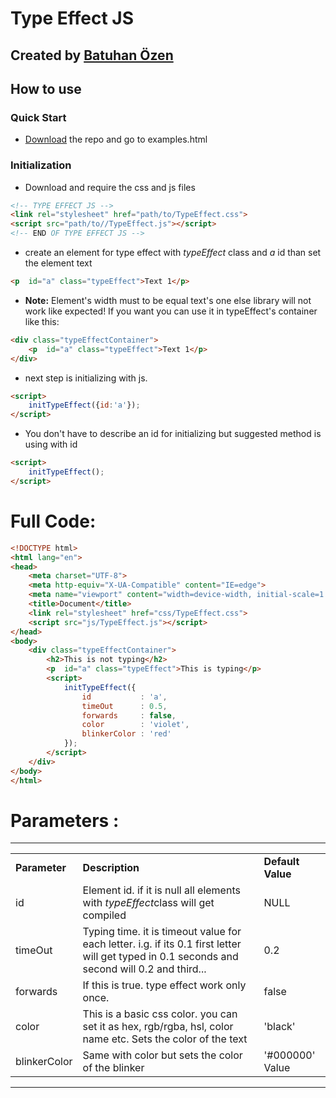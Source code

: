 # Type Effect JS
## Created by [Batuhan Özen](https://batuhanozen.com)
## How to use
### Quick Start
- [Download](https://github.com/bb7hn/TypeEffectJS/archive/refs/heads/main.zip) the repo and go to examples.html
### Initialization
- Download and require the css and js files
```html
<!-- TYPE EFFECT JS -->
<link rel="stylesheet" href="path/to/TypeEffect.css">
<script src="path/to//TypeEffect.js"></script>
<!-- END OF TYPE EFFECT JS -->
```
- create an element for type effect with *typeEffect* class and *a* id than set the element text
```html
<p  id="a" class="typeEffect">Text 1</p>
```
- **Note:** Element's width must to be equal text's one else library will not work like expected! If you want you can use it in typeEffect's container like this:
```html
<div class="typeEffectContainer">
    <p  id="a" class="typeEffect">Text 1</p>
</div>
```  
- next step is initializing with js.
```html
<script>
    initTypeEffect({id:'a'});
</script>
```
- You don't have to describe an id for initializing but suggested method is using with id
```html
<script>
    initTypeEffect();
</script>
```
# Full Code:
```html
<!DOCTYPE html>
<html lang="en">
<head>
    <meta charset="UTF-8">
    <meta http-equiv="X-UA-Compatible" content="IE=edge">
    <meta name="viewport" content="width=device-width, initial-scale=1.0">
    <title>Document</title>
    <link rel="stylesheet" href="css/TypeEffect.css">
    <script src="js/TypeEffect.js"></script>
</head>
<body>
    <div class="typeEffectContainer">
        <h2>This is not typing</h2>
        <p  id="a" class="typeEffect">This is typing</p>
        <script>
            initTypeEffect({
                id           : 'a',
                timeOut      : 0.5,
                forwards     : false,
                color        : 'violet',
                blinkerColor : 'red'
            });
        </script>
    </div>
</body>
</html>
```
# Parameters :

<hr>
<table>
        <tr>
            <td><b>Parameter</b></td>
            <td><b>Description</b></td>
            <td><b>Default Value</b></td>
        </tr>
        <tr>
            <td>id</td>
            <td>Element id. if it is null all elements with <i>typeEffect</i>class will get compiled</td>
            <td>NULL</td>
        </tr>
        <tr>
            <td>timeOut</td>
            <td>Typing time. it is timeout value for each letter. i.g. if its 0.1 first letter will get typed in 0.1 seconds and second will 0.2 and third...</td>
            <td>0.2</td>
        </tr>
        <tr>
            <td>forwards</td>
            <td>If this is true. type effect work only once.</td>
            <td>false</td>
        </tr>
        <tr>
            <td>color</td>
            <td>This is a basic css color. you can set it as hex, rgb/rgba, hsl, color name etc. Sets the color of the text</td>
            <td>'black'</td>
        </tr>
        <tr>
            <td>blinkerColor</td>
            <td>Same with color but sets the color of the blinker</td>
            <td>'#000000' Value</td>
        </tr>
</table>
<hr>